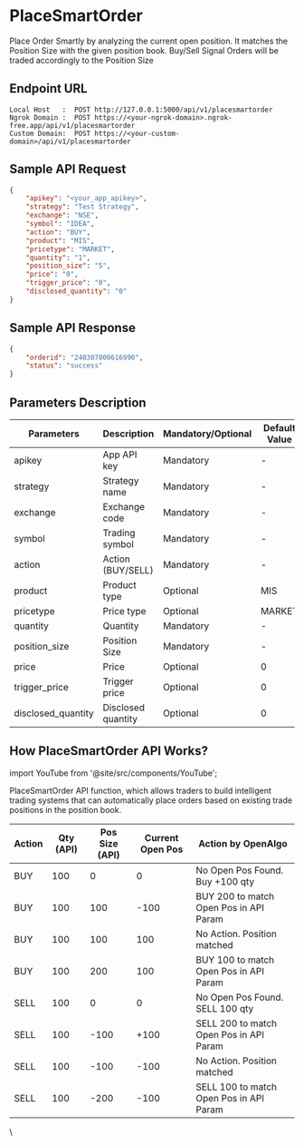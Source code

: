 # PlaceSmartOrder

Place Order Smartly by analyzing the current open position. It matches the Position Size with the given position book. Buy/Sell Signal Orders will be traded accordingly to the Position Size



## Endpoint URL

```http
Local Host   :  POST http://127.0.0.1:5000/api/v1/placesmartorder
Ngrok Domain :  POST https://<your-ngrok-domain>.ngrok-free.app/api/v1/placesmartorder
Custom Domain:  POST https://<your-custom-domain>/api/v1/placesmartorder
```

## Sample API Request

```json
{
    "apikey": "<your_app_apikey>",
    "strategy": "Test Strategy",
    "exchange": "NSE",
    "symbol": "IDEA",
    "action": "BUY",
    "product": "MIS",
    "pricetype": "MARKET",
    "quantity": "1",
    "position_size": "5",
    "price": "0",
    "trigger_price": "0",
    "disclosed_quantity": "0"
}
```

## Sample API Response

```json
{
    "orderid": "240307000616990",
    "status": "success"
}
```

## Parameters Description

| Parameters          | Description        | Mandatory/Optional | Default Value |
| ------------------- | ------------------ | ------------------ | ------------- |
| apikey              | App API key        | Mandatory          | -             |
| strategy            | Strategy name      | Mandatory          | -             |
| exchange            | Exchange code      | Mandatory          | -             |
| symbol              | Trading symbol     | Mandatory          | -             |
| action              | Action (BUY/SELL)  | Mandatory          | -             |
| product             | Product type       | Optional           | MIS           |
| pricetype           | Price type         | Optional           | MARKET        |
| quantity            | Quantity           | Mandatory          | -             |
| position\_size      | Position Size      | Mandatory          | -             |
| price               | Price              | Optional           | 0             |
| trigger\_price      | Trigger price      | Optional           | 0             |
| disclosed\_quantity | Disclosed quantity | Optional           | 0             |

## How PlaceSmartOrder API Works?
import YouTube from '@site/src/components/YouTube';

<YouTube id="bC46E1GV4gY" title="Project Demo" />



PlaceSmartOrder API function, which allows traders to build intelligent trading systems that can automatically place orders based on existing trade positions in the position book.

| Action | Qty (API) | Pos Size (API) | Current Open Pos | Action by OpenAlgo                      |
| ------ | --------- | -------------- | ---------------- | --------------------------------------- |
| BUY    | 100       | 0              | 0                | No Open Pos Found. Buy +100 qty         |
| BUY    | 100       | 100            | -100             | BUY 200 to match Open Pos in API Param  |
| BUY    | 100       | 100            | 100              | No Action. Position matched             |
| BUY    | 100       | 200            | 100              | BUY 100 to match Open Pos in API Param  |
| SELL   | 100       | 0              | 0                | No Open Pos Found. SELL 100 qty         |
| SELL   | 100       | -100           | +100             | SELL 200 to match Open Pos in API Param |
| SELL   | 100       | -100           | -100             | No Action. Position matched             |
| SELL   | 100       | -200           | -100             | SELL 100 to match Open Pos in API Param |

\
